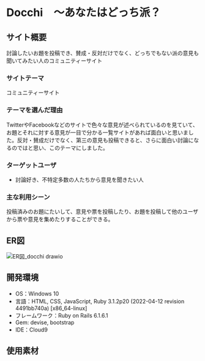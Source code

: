 # **Docchi**　～あなたはどっち派？




## サイト概要  
討論したいお題を投稿でき、賛成・反対だけでなく、どっちでもない派の意見も聞いてみたい人のコミュニティーサイト

### サイトテーマ  
コミュニティーサイト

### テーマを選んだ理由  
TwitterやFacebookなどのサイトで色々な意見が述べられているのを見ていて、お題とそれに対する意見が一目で分かる一覧サイトがあれば面白いと思いました。反対・賛成だけでなく、第三の意見も投稿できると、さらに面白い討論になるのではと思い、このテーマにしました。

### ターゲットユーザ
- 討論好き、不特定多数の人たちから意見を聞きたい人

### 主な利用シーン  
投稿済みのお題にたいして、意見や票を投稿したり、お題を投稿して他のユーザから票や意見を集めたりすることができる。 

## ER図
![ER図_docchi drawio](https://user-images.githubusercontent.com/106795266/182299196-17cf99b2-9ff0-40b5-8ad3-d302b18f1fd4.png)

  
## 開発環境  
- OS：Windows 10
- 言語：HTML, CSS, JavaScript, Ruby 3.1.2p20 (2022-04-12 revision 4491bb740a) [x86_64-linux]
- フレームワーク：Ruby on Rails 6.1.6.1
- Gem: devise, bootstrap
- IDE：Cloud9


## 使用素材

